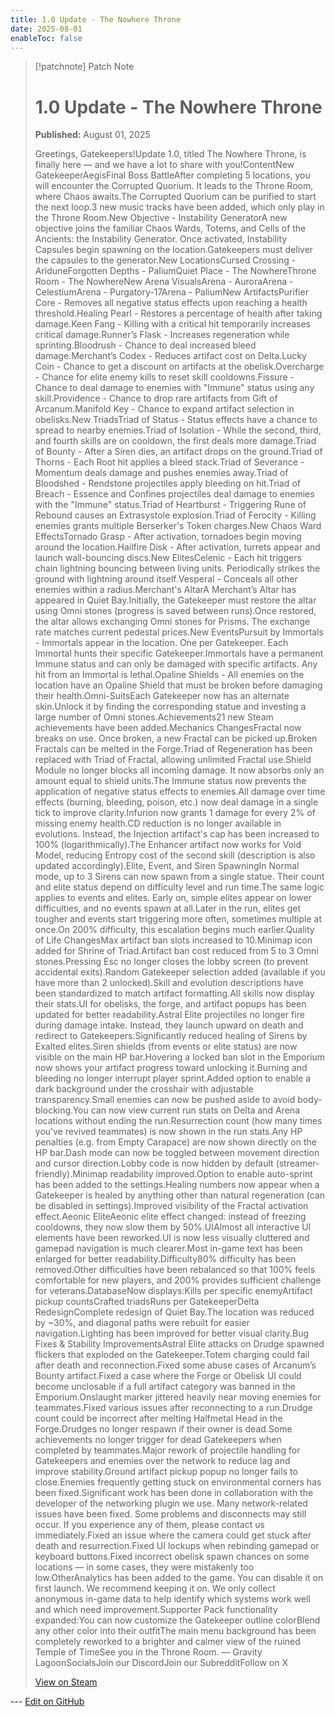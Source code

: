 ```yaml
---
title: 1.0 Update - The Nowhere Throne
date: 2025-08-01
enableToc: false
---
```


> [!patchnote] Patch Note
>
> # 1.0 Update - The Nowhere Throne
>
> **Published:** August 01, 2025
>
> Greetings, Gatekeepers!Update 1.0, titled The Nowhere Throne, is finally here — and we have a lot to share with you!ContentNew GatekeeperAegisFinal Boss BattleAfter completing 5 locations, you will encounter the Corrupted Quorium. It leads to the Throne Room, where Chaos awaits.The Corrupted Quorium can be purified to start the next loop.3 new music tracks have been added, which only play in the Throne Room.New Objective - Instability GeneratorA new objective joins the familiar Chaos Wards, Totems, and Cells of the Ancients: the Instability Generator. Once activated, Instability Capsules begin spawning on the location.Gatekeepers must deliver the capsules to the generator.New LocationsCursed Crossing - AriduneForgotten Depths - PaliumQuiet Place - The NowhereThrone Room - The NowhereNew Arena VisualsArena - AuroraArena - CelestiumArena - Purgatory-17Arena - PaliumNew ArtifactsPurifier Core - Removes all negative status effects upon reaching a health threshold.Healing Pearl - Restores a percentage of health after taking damage.Keen Fang - Killing with a critical hit temporarily increases critical damage.Runner’s Flask - Increases regeneration while sprinting.Bloodrush - Chance to deal increased bleed damage.Merchant’s Codex - Reduces artifact cost on Delta.Lucky Coin - Chance to get a discount on artifacts at the obelisk.Overcharge - Chance for elite enemy kills to reset skill cooldowns.Fissure - Chance to deal damage to enemies with "Immune" status using any skill.Providence - Chance to drop rare artifacts from Gift of Arcanum.Manifold Key - Chance to expand artifact selection in obelisks.New TriadsTriad of Status - Status effects have a chance to spread to nearby enemies.Triad of Isolation - While the second, third, and fourth skills are on cooldown, the first deals more damage.Triad of Bounty - After a Siren dies, an artifact drops on the ground.Triad of Thorns - Each Root hit applies a bleed stack.Triad of Severance - Momentum deals damage and pushes enemies away.Triad of Bloodshed - Rendstone projectiles apply bleeding on hit.Triad of Breach - Essence and Confines projectiles deal damage to enemies with the "Immune" status.Triad of Heartburst - Triggering Rune of Rebound causes an Extrasystole explosion.Triad of Ferocity - Killing enemies grants multiple Berserker's Token charges.New Chaos Ward EffectsTornado Grasp - After activation, tornadoes begin moving around the location.Hailfire Disk - After activation, turrets appear and launch wall-bouncing discs.New ElitesCelenic - Each hit triggers chain lightning bouncing between living units. Periodically strikes the ground with lightning around itself.Vesperal - Conceals all other enemies within a radius.Merchant's AltarA Merchant’s Altar has appeared in Quiet Bay.Initially, the Gatekeeper must restore the altar using Omni stones (progress is saved between runs).Once restored, the altar allows exchanging Omni stones for Prisms. The exchange rate matches current pedestal prices.New EventsPursuit by Immortals - Immortals appear in the location. One per Gatekeeper. Each Immortal hunts their specific Gatekeeper.Immortals have a permanent Immune status and can only be damaged with specific artifacts. Any hit from an Immortal is lethal.Opaline Shields - All enemies on the location have an Opaline Shield that must be broken before damaging their health.Omni-SuitsEach Gatekeeper now has an alternate skin.Unlock it by finding the corresponding statue and investing a large number of Omni stones.Achievements21 new Steam achievements have been added.Mechanics ChangesFractal now breaks on use. Once broken, a new Fractal can be picked up.Broken Fractals can be melted in the Forge.Triad of Regeneration has been replaced with Triad of Fractal, allowing unlimited Fractal use.Shield Module no longer blocks all incoming damage. It now absorbs only an amount equal to shield units.The Immune status now prevents the application of negative status effects to enemies.All damage over time effects (burning, bleeding, poison, etc.) now deal damage in a single tick to improve clarity.Infurion now grants 1 damage for every 2% of missing enemy health.CD reduction is no longer available in evolutions. Instead, the Injection artifact's cap has been increased to 100% (logarithmically).The Enhancer artifact now works for Void Model, reducing Entropy cost of the second skill (description is also updated accordingly).Elite, Event, and Siren SpawningIn Normal mode, up to 3 Sirens can now spawn from a single statue. Their count and elite status depend on difficulty level and run time.The same logic applies to events and elites. Early on, simple elites appear on lower difficulties, and no events spawn at all.Later in the run, elites get tougher and events start triggering more often, sometimes multiple at once.On 200% difficulty, this escalation begins much earlier.Quality of Life ChangesMax artifact ban slots increased to 10.Minimap icon added for Shrine of Triad.Artifact ban cost reduced from 5 to 3 Omni stones.Pressing Esc no longer closes the lobby screen (to prevent accidental exits).Random Gatekeeper selection added (available if you have more than 2 unlocked).Skill and evolution descriptions have been standardized to match artifact formatting.All skills now display their stats.UI for obelisks, the forge, and artifact popups has been updated for better readability.Astral Elite projectiles no longer fire during damage intake. Instead, they launch upward on death and redirect to Gatekeepers.Significantly reduced healing of Sirens by Exalted elites.Siren shields (from events or elite status) are now visible on the main HP bar.Hovering a locked ban slot in the Emporium now shows your artifact progress toward unlocking it.Burning and bleeding no longer interrupt player sprint.Added option to enable a dark background under the crosshair with adjustable transparency.Small enemies can now be pushed aside to avoid body-blocking.You can now view current run stats on Delta and Arena locations without ending the run.Resurrection count (how many times you've revived teammates) is now shown in the run stats.Any HP penalties (e.g. from Empty Carapace) are now shown directly on the HP bar.Dash mode can now be toggled between movement direction and cursor direction.Lobby code is now hidden by default (streamer-friendly).Minimap readability improved.Option to enable auto-sprint has been added to the settings.Healing numbers now appear when a Gatekeeper is healed by anything other than natural regeneration (can be disabled in settings).Improved visibility of the Fractal activation effect.Aeonic EliteAeonic elite effect changed: instead of freezing cooldowns, they now slow them by 50%.UIAlmost all interactive UI elements have been reworked.UI is now less visually cluttered and gamepad navigation is much clearer.Most in-game text has been enlarged for better readability.Difficulty80% difficulty has been removed.Other difficulties have been rebalanced so that 100% feels comfortable for new players, and 200% provides sufficient challenge for veterans.DatabaseNow displays:Kills per specific enemyArtifact pickup countsCrafted triadsRuns per GatekeeperDelta RedesignComplete redesign of Quiet Bay.The location was reduced by ~30%, and diagonal paths were rebuilt for easier navigation.Lighting has been improved for better visual clarity.Bug Fixes & Stability ImprovementsAstral Elite attacks on Drudge spawned flickers that exploded on the Gatekeeper.Totem charging could fail after death and reconnection.Fixed some abuse cases of Arcanum’s Bounty artifact.Fixed a case where the Forge or Obelisk UI could become unclosable if a full artifact category was banned in the Emporium.Onslaught marker jittered heavily near moving enemies for teammates.Fixed various issues after reconnecting to a run.Drudge count could be incorrect after melting Halfmetal Head in the Forge.Drudges no longer respawn if their owner is dead.Some achievements no longer trigger for dead Gatekeepers when completed by teammates.Major rework of projectile handling for Gatekeepers and enemies over the network to reduce lag and improve stability.Ground artifact pickup popup no longer fails to close.Enemies frequently getting stuck on environmental corners has been fixed.Significant work has been done in collaboration with the developer of the networking plugin we use. Many network-related issues have been fixed. 
> Some problems and disconnects may still occur. If you experience any of them, please contact us immediately.Fixed an issue where the camera could get stuck after death and resurrection.Fixed UI lockups when rebinding gamepad or keyboard buttons.Fixed incorrect obelisk spawn chances on some locations — in some cases, they were mistakenly too low.OtherAnalytics has been added to the game. You can disable it on first launch. We recommend keeping it on.
> We only collect anonymous in-game data to help identify which systems work well and which need improvement.Supporter Pack functionality expanded:You can now customize the Gatekeeper outline colorBlend any other color into their outfitThe main menu background has been completely reworked to a brighter and calmer view of the ruined Temple of TimeSee you in the Throne Room. — Gravity LagoonSocialsJoin our DiscordJoin our SubredditFollow on X
>
> [View on Steam](https://store.steampowered.com/news/app/2106670/view/544490453586674124)

--- [Edit on GitHub](https://github.com/Mondrethos/gatekeeperwiki/edit/main/content/PatchNotes/2025-08-01-1.0-update-the-nowhere-throne.md)